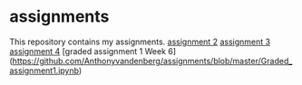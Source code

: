 # assignments
This repository contains my assignments.
[assignment 2](https://github.com/Anthonyvandenberg/assignments/blob/master/assignment2.html)
[assignment 3](https://github.com/Anthonyvandenberg/assignments/blob/master/assignment3%20(1).ipynb)
[assignment 4](https://github.com/Anthonyvandenberg/assignments/blob/master/assignment4.ipynb)
[graded assignment 1 Week 6] (https://github.com/Anthonyvandenberg/assignments/blob/master/Graded_assignment1.ipynb)
